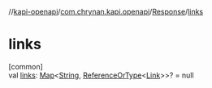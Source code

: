//[kapi-openapi](../../../index.md)/[com.chrynan.kapi.openapi](../index.md)/[Response](index.md)/[links](links.md)

# links

[common]\
val [links](links.md): [Map](https://kotlinlang.org/api/latest/jvm/stdlib/kotlin.collections/-map/index.html)&lt;[String](https://kotlinlang.org/api/latest/jvm/stdlib/kotlin/-string/index.html), [ReferenceOrType](../-reference-or-type/index.md)&lt;[Link](../-link/index.md)&gt;&gt;? = null
